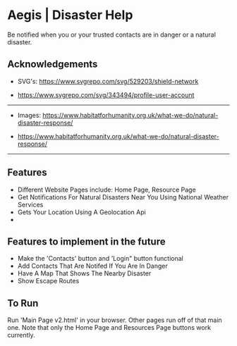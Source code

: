 
# Aegis | Disaster Help

Be notified when you or your trusted contacts are in danger or a natural disaster.


## Acknowledgements

 - SVG's: https://www.svgrepo.com/svg/529203/shield-network 
 
 - https://www.svgrepo.com/svg/343494/profile-user-account 
 
 -----------------------------------------------------------
 
 - Images: https://www.habitatforhumanity.org.uk/what-we-do/natural-disaster-response/ 
 
 - https://www.habitatforhumanity.org.uk/what-we-do/natural-disaster-response/ 

------------------------------------------------------------

## Features

- Different Website Pages include: Home Page, Resource Page
- Get Notifications For Natural Disasters Near You Using National Weather Services
- Gets Your Location Using A Geolocation Api
- 


## Features to implement in the future
- Make the 'Contacts' button and 'Login" button functional
- Add Contacts That Are Notifed If You Are In Danger
- Have A Map That Shows The Nearby Disaster
- Show Escape Routes

## To Run
Run 'Main Page v2.html' in your browser. Other pages run off of that main one. Note that only the Home Page and Resources Page buttons work currently. 



